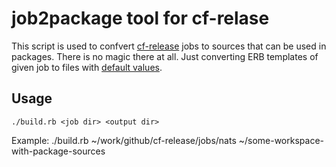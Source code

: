 job2package tool for cf-relase
===

This script is used to confvert [cf-release](https://github.com/cloudfoundry/cf-release) jobs to sources that can be used in packages. There is no magic there at all. Just converting ERB templates of given job to files with [default values](https://github.com/Altoros/cf-job2package-tool/blob/master/build.rb#L121-L150).

Usage
---
```
./build.rb <job dir> <output dir>
```
Example: ./build.rb ~/work/github/cf-release/jobs/nats ~/some-workspace-with-package-sources
